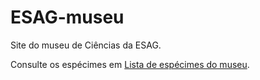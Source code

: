 # ESAG-museu
Site do museu de Ciências da ESAG.


Consulte os espécimes em [Lista de espécimes do museu](especimes).